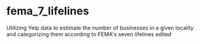 # fema_7_lifelines
Utilizing Yelp data to estimate the number of businesses in a given locality and categorizing them according to FEMA's seven lifelines
edited
